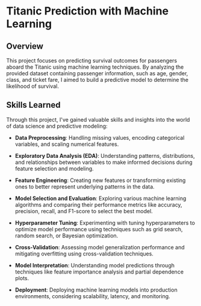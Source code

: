 # Titanic Prediction with Machine Learning

## Overview

This project focuses on predicting survival outcomes for passengers aboard the Titanic using machine learning techniques. By analyzing the provided dataset containing passenger information, such as age, gender, class, and ticket fare, I aimed to build a predictive model to determine the likelihood of survival.

## Skills Learned

Through this project, I've gained valuable skills and insights into the world of data science and predictive modeling:

- **Data Preprocessing**: Handling missing values, encoding categorical variables, and scaling numerical features.
  
- **Exploratory Data Analysis (EDA)**: Understanding patterns, distributions, and relationships between variables to make informed decisions during feature selection and modeling.
  
- **Feature Engineering**: Creating new features or transforming existing ones to better represent underlying patterns in the data.
  
- **Model Selection and Evaluation**: Exploring various machine learning algorithms and comparing their performance metrics like accuracy, precision, recall, and F1-score to select the best model.
  
- **Hyperparameter Tuning**: Experimenting with tuning hyperparameters to optimize model performance using techniques such as grid search, random search, or Bayesian optimization.
  
- **Cross-Validation**: Assessing model generalization performance and mitigating overfitting using cross-validation techniques.
  
- **Model Interpretation**: Understanding model predictions through techniques like feature importance analysis and partial dependence plots.
  
- **Deployment**: Deploying machine learning models into production environments, considering scalability, latency, and monitoring.
